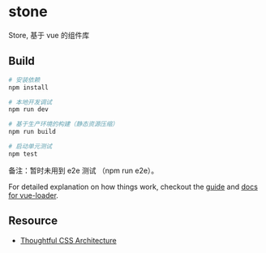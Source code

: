 # stone

Store, 基于 vue 的组件库

## Build

``` bash
# 安装依赖
npm install

# 本地开发调试
npm run dev

# 基于生产环境的构建（静态资源压缩）
npm run build

# 启动单元测试
npm test
```

备注：暂时未用到 e2e 测试 （npm run e2e）。

For detailed explanation on how things work, checkout the [guide](http://vuejs-templates.github.io/webpack/) and [docs for vue-loader](http://vuejs.github.io/vue-loader).

## Resource

* [Thoughtful CSS Architecture](https://seesparkbox.com/foundry/thoughtful_css_architecture)